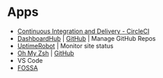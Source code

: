 # Apps

- [Continuous Integration and Delivery - CircleCI](https://circleci.com/)
- [DashboardHub](https://dashboardhub.io/) | [GitHub](https://github.com/dashboardhub/) | Manage GitHub Repos
- [UptimeRobot](https://uptimerobot.com/) | Monitor site status
- [Oh My Zsh](https://ohmyz.sh/) | [GitHub](https://github.com/ohmyzsh/ohmyzsh)
- VS Code
- [FOSSA](https://fossa.com/)
